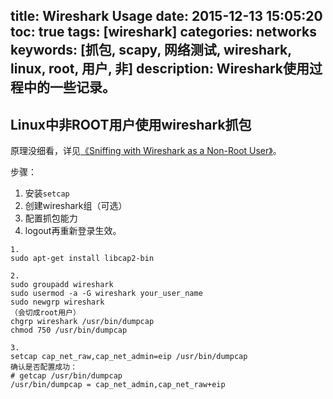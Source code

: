 title: Wireshark Usage
date: 2015-12-13 15:05:20
toc: true
tags: [wireshark]
categories: networks
keywords: [抓包, scapy, 网络测试, wireshark, linux, root, 用户, 非]
description: Wireshark使用过程中的一些记录。
---

Linux中非ROOT用户使用wireshark抓包
----------------------------------

原理没细看，详见[《Sniffing with Wireshark as a Non-Root User》](http://packetlife.net/blog/2010/mar/19/sniffing-wireshark-non-root-user/)。

步骤：

1. 安装`setcap`
2. 创建wireshark组（可选）
3. 配置抓包能力
4. logout再重新登录生效。

```
1. 
sudo apt-get install libcap2-bin

2. 
sudo groupadd wireshark
sudo usermod -a -G wireshark your_user_name
sudo newgrp wireshark
（会切成root用户）
chgrp wireshark /usr/bin/dumpcap
chmod 750 /usr/bin/dumpcap

3. 
setcap cap_net_raw,cap_net_admin=eip /usr/bin/dumpcap
确认是否配置成功：
# getcap /usr/bin/dumpcap
/usr/bin/dumpcap = cap_net_admin,cap_net_raw+eip
```



